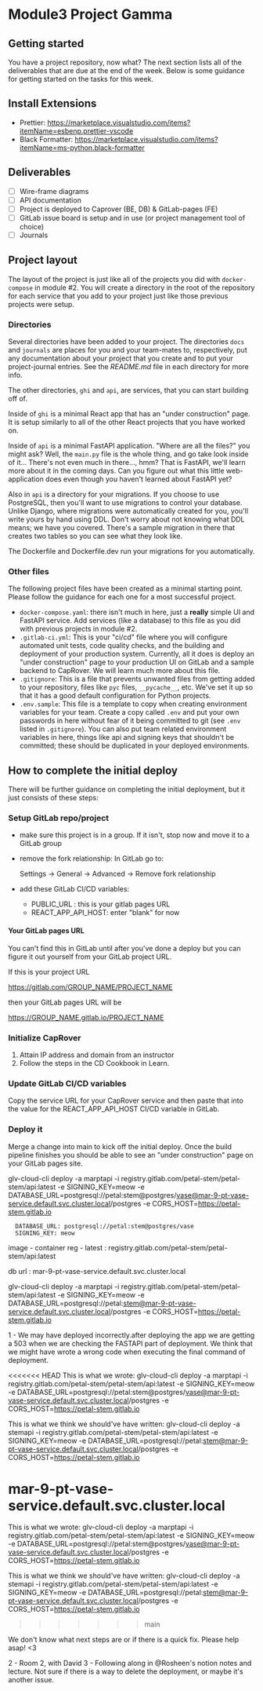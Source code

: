 # Module3 Project Gamma

## Getting started

You have a project repository, now what? The next section
lists all of the deliverables that are due at the end of the
week. Below is some guidance for getting started on the
tasks for this week.

## Install Extensions

- Prettier: <https://marketplace.visualstudio.com/items?itemName=esbenp.prettier-vscode>
- Black Formatter: <https://marketplace.visualstudio.com/items?itemName=ms-python.black-formatter>

## Deliverables

- [ ] Wire-frame diagrams
- [ ] API documentation
- [ ] Project is deployed to Caprover (BE, DB) & GitLab-pages (FE)
- [ ] GitLab issue board is setup and in use (or project management tool of choice)
- [ ] Journals

## Project layout

The layout of the project is just like all of the projects
you did with `docker-compose` in module #2. You will create
a directory in the root of the repository for each service
that you add to your project just like those previous
projects were setup.

### Directories

Several directories have been added to your project. The
directories `docs` and `journals` are places for you and
your team-mates to, respectively, put any documentation
about your project that you create and to put your
project-journal entries. See the _README.md_ file in each
directory for more info.

The other directories, `ghi` and `api`, are services, that
you can start building off of.

Inside of `ghi` is a minimal React app that has an "under
construction" page. It is setup similarly to all of the
other React projects that you have worked on.

Inside of `api` is a minimal FastAPI application.
"Where are all the files?" you might ask? Well, the
`main.py` file is the whole thing, and go take look inside
of it... There's not even much in there..., hmm? That is
FastAPI, we'll learn more about it in the coming days. Can
you figure out what this little web-application does even
though you haven't learned about FastAPI yet?

Also in `api` is a directory for your migrations.
If you choose to use PostgreSQL, then you'll want to use
migrations to control your database. Unlike Django, where
migrations were automatically created for you, you'll write
yours by hand using DDL. Don't worry about not knowing what
DDL means; we have you covered. There's a sample migration
in there that creates two tables so you can see what they
look like.

The Dockerfile and Dockerfile.dev run your migrations
for you automatically.

### Other files

The following project files have been created as a minimal
starting point. Please follow the guidance for each one for
a most successful project.

- `docker-compose.yaml`: there isn't much in here, just a
  **really** simple UI and FastAPI service. Add services
  (like a database) to this file as you did with previous
  projects in module #2.
- `.gitlab-ci.yml`: This is your "ci/cd" file where you will
  configure automated unit tests, code quality checks, and
  the building and deployment of your production system.
  Currently, all it does is deploy an "under construction"
  page to your production UI on GitLab and a sample backend
  to CapRover. We will learn much more about this file.
- `.gitignore`: This is a file that prevents unwanted files
  from getting added to your repository, files like
  `pyc` files, `__pycache__`, etc. We've set it up so that
  it has a good default configuration for Python projects.
- `.env.sample`: This file is a template to copy when
  creating environment variables for your team. Create a
  copy called `.env` and put your own passwords in here
  without fear of it being committed to git (see `.env`
  listed in `.gitignore`). You can also put team related
  environment variables in here, things like api and signing
  keys that shouldn't be committed; these should be
  duplicated in your deployed environments.

## How to complete the initial deploy

There will be further guidance on completing the initial
deployment, but it just consists of these steps:

### Setup GitLab repo/project

- make sure this project is in a group. If it isn't, stop
  now and move it to a GitLab group
- remove the fork relationship: In GitLab go to:

  Settings -> General -> Advanced -> Remove fork relationship

- add these GitLab CI/CD variables:
  - PUBLIC_URL : this is your gitlab pages URL
  - REACT_APP_API_HOST: enter "blank" for now

#### Your GitLab pages URL

You can't find this in GitLab until after you've done a deploy
but you can figure it out yourself from your GitLab project URL.

If this is your project URL

https://gitlab.com/GROUP_NAME/PROJECT_NAME

then your GitLab pages URL will be

https://GROUP_NAME.gitlab.io/PROJECT_NAME

### Initialize CapRover

1. Attain IP address and domain from an instructor
1. Follow the steps in the CD Cookbook in Learn.

### Update GitLab CI/CD variables

Copy the service URL for your CapRover service and then paste
that into the value for the REACT_APP_API_HOST CI/CD variable
in GitLab.

### Deploy it

Merge a change into main to kick off the initial deploy. Once the build pipeline
finishes you should be able to see an "under construction" page on your GitLab
pages site.

glv-cloud-cli deploy -a marptapi -i registry.gitlab.com/petal-stem/petal-stem/api:latest -e SIGNING_KEY=meow -e DATABASE_URL=postgresql://petal:stem@postgres/vase@mar-9-pt-vase-service.default.svc.cluster.local/postgres -e CORS_HOST=https://petal-stem.gitlab.io

      DATABASE_URL: postgresql://petal:stem@postgres/vase
      SIGNING_KEY: meow

image - container reg - latest : registry.gitlab.com/petal-stem/petal-stem/api:latest

db url : mar-9-pt-vase-service.default.svc.cluster.local

glv-cloud-cli deploy -a marptapi -i registry.gitlab.com/petal-stem/petal-stem/api:latest -e SIGNING_KEY=meow -e DATABASE_URL=postgresql://petal:stem@mar-9-pt-vase-service.default.svc.cluster.local/postgres -e CORS_HOST=https://petal-stem.gitlab.io

1 - We may have deployed incorrectly.after deploying the app we are getting a 503 when we are checking the FASTAPI part of deployment. We think that we might have wrote a wrong code when executing the final command of deployment.

<<<<<<< HEAD
This is what we wrote:
glv-cloud-cli deploy -a marptapi -i registry.gitlab.com/petal-stem/petal-stem/api:latest -e SIGNING_KEY=meow -e DATABASE_URL=postgresql://petal:stem@postgres/vase@mar-9-pt-vase-service.default.svc.cluster.local/postgres -e CORS_HOST=https://petal-stem.gitlab.io

This is what we think we should've have written:
glv-cloud-cli deploy -a stemapi -i registry.gitlab.com/petal-stem/petal-stem/api:latest -e SIGNING_KEY=meow -e DATABASE_URL=postgresql://petal:stem@mar-9-pt-vase-service.default.svc.cluster.local/postgres -e CORS_HOST=https://petal-stem.gitlab.io

mar-9-pt-vase-service.default.svc.cluster.local
=======
This is what we wrote: glv-cloud-cli deploy -a marptapi -i registry.gitlab.com/petal-stem/petal-stem/api:latest -e SIGNING_KEY=meow -e DATABASE_URL=postgresql://petal:stem@postgres/vase@mar-9-pt-vase-service.default.svc.cluster.local/postgres -e CORS_HOST=https://petal-stem.gitlab.io

This is what we think we should've have written: glv-cloud-cli deploy -a stemapi -i registry.gitlab.com/petal-stem/petal-stem/api:latest -e SIGNING_KEY=meow -e DATABASE_URL=postgresql://petal:stem@mar-9-pt-vase-service.default.svc.cluster.local/postgres -e CORS_HOST=https://petal-stem.gitlab.io
>>>>>>> main

We don't know what next steps are or if there is a quick fix. Please help asap! <3

2 - Room 2, with David
3 - Following along in @Rosheen's notion notes and lecture. Not sure if there is a way to delete the deployment, or maybe it's another issue.
